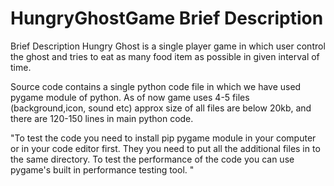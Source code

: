 # HungryGhostGame  Brief Description

Brief Description
Hungry Ghost is a single player game in which user control the ghost and tries to eat as many food item as possible in given interval of time.

Source code contains a single python code file in which we have used pygame module of python. 
As of now game uses 4-5 files (background,icon, sound etc) approx size of all files are below 20kb, and there are 120-150 lines in main python code.

"To test the code you need to install pip pygame module in your computer or in your code editor first.
They you need to put all the additional files in to the same directory.
To test the performance of the code you can use pygame's built in performance testing tool.
"

